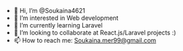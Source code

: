 - 👋 Hi, I’m @Soukaina4621
- 👀 I’m interested in Web development
- 🌱 I’m currently learning Laravel
- 💞️ I’m looking to collaborate at React.js/Laravel projects :)
- 📫 How to reach me: Soukaina.mer99@gmail.com

<!---
Soukaina4621/Soukaina4621 is a ✨ special ✨ repository because its `README.md` (this file) appears on your GitHub profile.
You can click the Preview link to take a look at your changes.
--->
